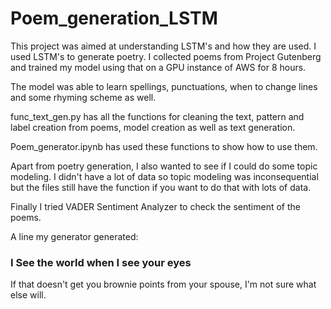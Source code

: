 # Poem_generation_LSTM

This project was aimed at understanding LSTM's and how they are used. I used LSTM's to generate poetry. I collected poems from Project Gutenberg and trained my model using that on a GPU instance of AWS for 8 hours. 

The model was able to learn spellings, punctuations, when to change lines and some rhyming scheme as well.

func_text_gen.py has all the functions for cleaning the text, pattern and label creation from poems, model creation as well as text generation. 

Poem_generator.ipynb has used these functions to show how to use them. 

Apart from poetry generation, I also wanted to see if I could do some topic modeling. I didn't have a lot of data so topic modeling was inconsequential but the files still have the function if you want to do that with lots of data.

Finally I tried VADER Sentiment Analyzer to check the sentiment of the poems. 

A line my generator generated:
### I See the world when I see your eyes

If that doesn't get you brownie points from your spouse, I'm not sure what else will. 